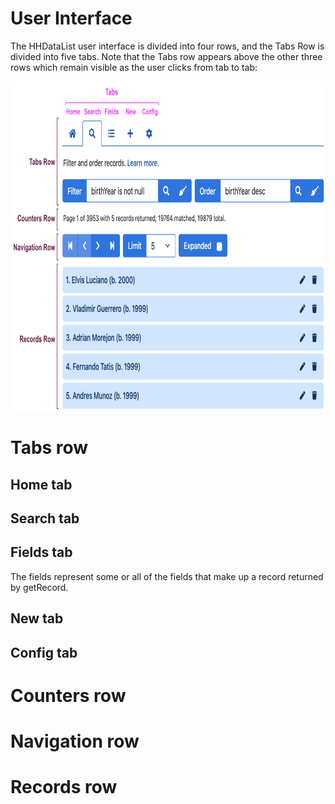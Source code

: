 # User Interface

The HHDataList user interface is divided into four rows, and the Tabs Row is divided into five tabs. Note that the Tabs row appears above the other three rows which remain visible as the user clicks from tab to tab:

<p><img src="rows-and-tabs.png" class="img-fluid d-block" width=800 height=527 loading="lazy"></p>

# Tabs row

## Home tab

## Search tab

## Fields tab

The fields represent some or all of the fields that make up a record returned by getRecord. 

## New tab

## Config tab

# Counters row

# Navigation row

# Records row
